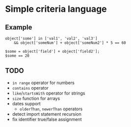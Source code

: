 # Simple criteria language

## Example
```
object['some'] in ['val1', 'val2', 'val3']
    && object['someNum'] + object['someNum2'] * 5 == 60
```

```
$some = object['field'] + object['field2'];
$some == 20
```

## TODO
- `in range` operator for numbers
- `contains` operator
- `like`/`startsWith` operator for strings
- `size` function for arrays
- dates support
  - `olderThan`, `newerThan` operators
- detect import statement recursion
- fix identifier true/false assignment